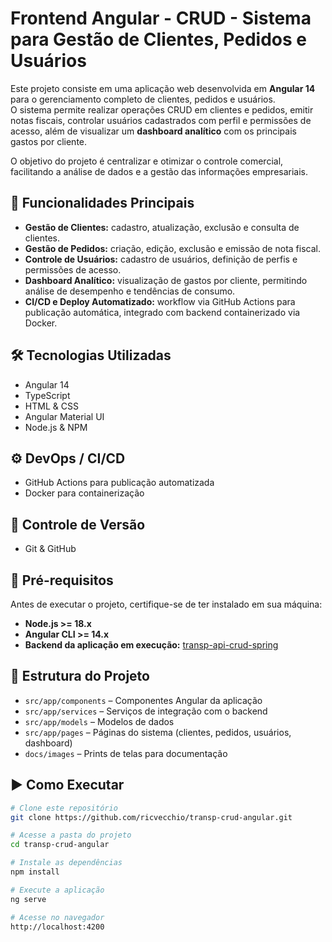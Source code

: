 # Frontend Angular - CRUD - Sistema para Gestão de Clientes, Pedidos e Usuários  

Este projeto consiste em uma aplicação web desenvolvida em **Angular 14** para o gerenciamento completo de clientes, pedidos e usuários.  
O sistema permite realizar operações CRUD em clientes e pedidos, emitir notas fiscais, controlar usuários cadastrados com perfil e permissões de acesso, além de visualizar um **dashboard analítico** com os principais gastos por cliente.  

O objetivo do projeto é centralizar e otimizar o controle comercial, facilitando a análise de dados e a gestão das informações empresariais.  

## 🚀 Funcionalidades Principais  
- **Gestão de Clientes:** cadastro, atualização, exclusão e consulta de clientes.  
- **Gestão de Pedidos:** criação, edição, exclusão e emissão de nota fiscal.  
- **Controle de Usuários:** cadastro de usuários, definição de perfis e permissões de acesso.  
- **Dashboard Analítico:** visualização de gastos por cliente, permitindo análise de desempenho e tendências de consumo.  
- **CI/CD e Deploy Automatizado:** workflow via GitHub Actions para publicação automática, integrado com backend containerizado via Docker.  

## 🛠 Tecnologias Utilizadas  
- Angular 14  
- TypeScript  
- HTML & CSS  
- Angular Material UI  
- Node.js & NPM  

## ⚙️ DevOps / CI/CD  
- GitHub Actions para publicação automatizada  
- Docker para containerização  

## 📂 Controle de Versão  
- Git & GitHub  

## 📌 Pré-requisitos  
Antes de executar o projeto, certifique-se de ter instalado em sua máquina:  
- **Node.js >= 18.x**  
- **Angular CLI >= 14.x**  
- **Backend da aplicação em execução:** [transp-api-crud-spring](https://github.com/ricvecchio/transp-api-crud-spring)  

## 📁 Estrutura do Projeto  
- `src/app/components` – Componentes Angular da aplicação  
- `src/app/services` – Serviços de integração com o backend  
- `src/app/models` – Modelos de dados  
- `src/app/pages` – Páginas do sistema (clientes, pedidos, usuários, dashboard)  
- `docs/images` – Prints de telas para documentação  

## ▶️ Como Executar  
```bash
# Clone este repositório
git clone https://github.com/ricvecchio/transp-crud-angular.git

# Acesse a pasta do projeto
cd transp-crud-angular

# Instale as dependências
npm install

# Execute a aplicação
ng serve

# Acesse no navegador
http://localhost:4200
